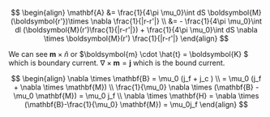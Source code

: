 $$ 
\begin{align}
\mathbf{A}  &=  
\frac{1}{4\pi \mu_0}\int dS \boldsymbol{M}(\boldsymbol{r'})\times \nabla \frac{1}{|r-r'|} \\ 
&= - \frac{1}{4\pi \mu_0}\int dl  (\boldsymbol{M}(r')\frac{1}{|r-r'|}) + \frac{1}{4\pi \mu_0}\int dS \nabla \times \boldsymbol{M}(r') \frac{1}{|r-r'|}
\end{align}
$$

We can see $\boldsymbol{m}\times \hat{n}$ or $\boldsymbol{m} \cdot \hat{t} = \boldsymbol{K} $ which is boundary current. $\nabla \times \boldsymbol{m} = \boldsymbol{j}$ which is the bound current.

$$
\begin{align}
	\nabla \times \mathbf{B} = \mu_0 (j_f + j_c ) \\ = \mu_0 (j_f + \nabla \times \mathbf{M}) \\
	\frac{1}{\mu_0} \nabla \times (\mathbf{B} - \mu_0 \mathbf{M}) = \mu_0 j_f \\
	\nabla \times \mathbf{H} = \nabla \times (\mathbf{B}-\frac{1}{\mu_0} \mathbf{M}) = \mu_0j_f
\end{align}
$$